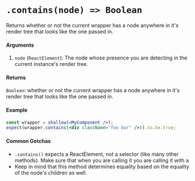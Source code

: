 # `.contains(node) => Boolean`

Returns whether or not the current wrapper has a node anywhere in it's render tree that looks like
the one passed in.


#### Arguments

1. `node` (`ReactElement`): The node whose presence you are detecting in the current instance's 
render tree. 



#### Returns

`Boolean`: whether or not the current wrapper has a node anywhere in it's render tree that looks 
like the one passed in.



#### Example


```jsx
const wrapper = shallow(<MyComponent />);
expect(wrapper.contains(<div className="foo bar" />)).to.be.true;
```


#### Common Gotchas

- `.contains()` expects a ReactElement, not a selector (like many other methods). Make sure that 
when you are calling it you are calling it with a 
- Keep in mind that this method determines equality based on the equality of the node's children as 
well.

